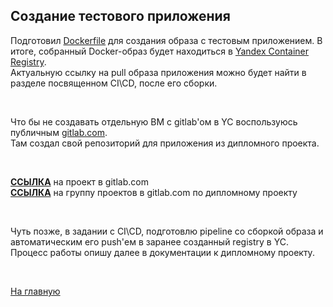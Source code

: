 ## Создание тестового приложения

Подготовил [Dockerfile](../gitlab.com/clock-dpl/Dockerfile) для создания образа с тестовым приложением. В итоге, собранный Docker-образ будет находиться в [Yandex Container Registry](https://cloud.yandex.ru/services/container-registry).  
Актуальную ссылку на pull образа приложения можно будет найти в разделе посвященном CI\CD, после его сборки.  

<br>

Что бы не создавать отдельную ВМ с gitlab'ом в YC воспользуюсь публичным [gitlab.com](https://gitlab.com/).     
Там создал свой репозиторий для приложения из дипломного проекта.  

<br>

**[ССЫЛКА](https://gitlab.com/ntlg-dpl/clock-dpl)** на проект в gitlab.com   
**[ССЫЛКА](https://gitlab.com/ntlg-dpl)** на группу проектов в gitlab.com по дипломному проекту

<br>

Чуть позже, в задании с CI\CD, подготовлю pipeline со сборкой образа и автоматическим его push'ем в заранее созданный registry в YC. Процесс работы опишу далее в документации к дипломному проекту.  


<br>

[На главную](../README.md)
